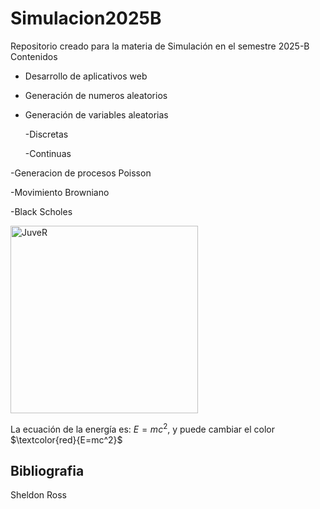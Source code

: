 # Simulacion2025B
Repositorio creado para la materia de Simulación en el semestre 2025-B
Contenidos
- Desarrollo de aplicativos web
- Generación de numeros aleatorios
- Generación de variables aleatorias

    -Discretas
    
    -Continuas
    
-Generacion de procesos Poisson

-Movimiento Browniano

-Black Scholes

<img src="https://www.processmaker.com/wp-content/uploads/2021/07/simulation-modeling-process-mining-768x614.jpg" alt="JuveR" width="300px">

La ecuación de la energía es: $E=mc^2$, y puede cambiar el color $\textcolor{red}{E=mc^2}$
## Bibliografia

Sheldon Ross
